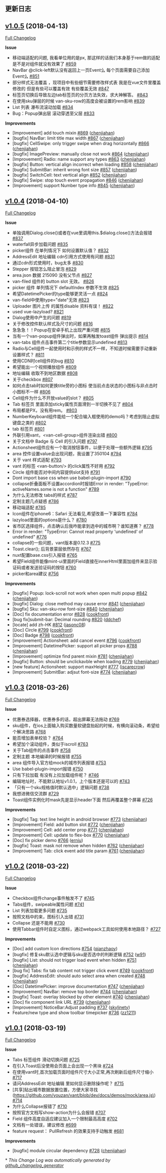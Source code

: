 ## 更新日志

## [v1.0.5](https://github.com/youzan/vant/tree/v1.0.5) (2018-04-13)
[Full Changelog](https://github.com/youzan/vant/compare/v1.0.4...v1.0.5)

**Issue**

- 移动端适配的问题,  我看单位用的是px, 那这样的话我们本身基于rem做的适配是不是对组件就没有效果了 [\#859](https://github.com/youzan/vant/issues/859)
- NavBar @click-left默认没有返回上一页Event么 每个页面需要自己添加Event么 [\#851](https://github.com/youzan/vant/issues/851)
- 部分样式无法覆盖 ，现项目中有些细节需要修改样式表 我是在vue文件里覆盖修改的 但是有些可以覆盖有效 有些覆盖无效 [\#847](https://github.com/youzan/vant/issues/847)
- 标签页切换后导致左边tab标签页的分页方法失效，求大神解答。 [\#843](https://github.com/youzan/vant/issues/843)
- 在使用sku弹层的时候  van-sku-row的高度会被设置的rem影响 [\#839](https://github.com/youzan/vant/issues/839)
- List 列表 瀑布流滚动加载 [\#834](https://github.com/youzan/vant/issues/834)
- Bug：Popup弹出层 滚动穿透至父层 [\#833](https://github.com/youzan/vant/issues/833)

**Improvements**

- \[Improvement\] add touch mixin [\#869](https://github.com/youzan/vant/pull/869) ([chenjiahan](https://github.com/chenjiahan))
- \[bugfix\] NavBar: limit title max width [\#867](https://github.com/youzan/vant/pull/867) ([chenjiahan](https://github.com/chenjiahan))
- \[bugfix\] CellSwipe: only trigger swipe when drag horizontally [\#866](https://github.com/youzan/vant/pull/866) ([chenjiahan](https://github.com/chenjiahan))
- \[bugfix\] ImagePreview: manually close not work [\#864](https://github.com/youzan/vant/pull/864) ([chenjiahan](https://github.com/chenjiahan))
- \[Improvement\] Radio: name support any types [\#863](https://github.com/youzan/vant/pull/863) ([chenjiahan](https://github.com/chenjiahan))
- \[bugfix\] Button: vertical align incorrect when loading [\#858](https://github.com/youzan/vant/pull/858) ([chenjiahan](https://github.com/chenjiahan))
- \[bugfix\] SubmitBar: inherit wrong font size [\#857](https://github.com/youzan/vant/pull/857) ([chenjiahan](https://github.com/chenjiahan))
- \[bugfix\] SwitchCell: text vertical align [\#852](https://github.com/youzan/vant/pull/852) ([chenjiahan](https://github.com/chenjiahan))
- \[bugfix\] Swipe: stop touch event propagation [\#846](https://github.com/youzan/vant/pull/846) ([chenjiahan](https://github.com/chenjiahan))
- \[Improvement\] support Number type info [\#845](https://github.com/youzan/vant/pull/845) ([chenjiahan](https://github.com/chenjiahan))

## [v1.0.4](https://github.com/youzan/vant/tree/v1.0.4) (2018-04-10)
[Full Changelog](https://github.com/youzan/vant/compare/v1.0.3...v1.0.4)

**Issue**

- 单独调用Dialog.close\(\)或者在vue里调用this.$dialog.close\(\)方法会报错 [\#837](https://github.com/youzan/vant/issues/837)
- waterfall异步加载问题 [\#835](https://github.com/youzan/vant/issues/835)
- picker组件 在单列情况下 如何设置默认值？ [\#832](https://github.com/youzan/vant/issues/832)
- AddressEdit 地址编辑 cdn引用方式使用有问题 [\#831](https://github.com/youzan/vant/issues/831)
- 通过cdn形式使用时，bug太多 [\#830](https://github.com/youzan/vant/issues/830)
- Stepper 按钮怎么阻止冒泡 [\#829](https://github.com/youzan/vant/issues/829)
- area.json 数据  215090 没有父节点 [\#827](https://github.com/youzan/vant/issues/827)
- van-filed 组件的 button slot 无效。 [\#826](https://github.com/youzan/vant/issues/826)
- picker 组件 单列情况下 defaultIndex 参数不生效 [\#825](https://github.com/youzan/vant/issues/825)
- 希望DatetimePicker的type能够更灵活一点 [\#824](https://github.com/youzan/vant/issues/824)
- van-field中使用type="date"无效 [\#823](https://github.com/youzan/vant/issues/823)
- Uploader 图片上传  的属性disable  资料有误！ [\#822](https://github.com/youzan/vant/issues/822)
- used vue-lazyload? [\#821](https://github.com/youzan/vant/issues/821)
- Dialog使用中产生的问题 [\#819](https://github.com/youzan/vant/issues/819)
- 关于修改控件默认样式及尺寸的问题 [\#816](https://github.com/youzan/vant/issues/816)
- 急急急！！Popup在安卓手机上出现严重问题 [\#815](https://github.com/youzan/vant/issues/815)
- 当有一个van-popup组件弹出时，如果再触发toast组件 弹出提示 [\#814](https://github.com/youzan/vant/issues/814)
- van-tabs 组件点击事件第二个title参数显示undefined [\#813](https://github.com/youzan/vant/issues/813)
- Radio与Cell组件一起使用时和示例的样式不一样，不知道时候需要手动重新设置样式？ [\#811](https://github.com/youzan/vant/issues/811)
- 使用CDN时cell组件的bug [\#810](https://github.com/youzan/vant/issues/810)
- 希望能出一个视频播放组件 [\#809](https://github.com/youzan/vant/issues/809)
- 地址编辑 收取不到地区数据 [\#808](https://github.com/youzan/vant/issues/808)
- 关于checkbox [\#807](https://github.com/youzan/vant/issues/807)
- 如何点击tab时如何更换title旁的小图标 使当前点击状态的小图标与非点击时小图标不一样   [\#806](https://github.com/youzan/vant/issues/806)
- Cell组件为什么不开放value的slot？ [\#805](https://github.com/youzan/vant/issues/805)
- Tab 标签页  里面添加sticky属性页面滑到一半切换不见了 [\#804](https://github.com/youzan/vant/issues/804)
- 布局都是PX，没有用rem。 [\#803](https://github.com/youzan/vant/issues/803)
- NumberKeyboard组件能给一个配合输入框使用的demo吗？考虑到阻止虚拟键盘之类的 [\#802](https://github.com/youzan/vant/issues/802)
- tab 标签页 [\#801](https://github.com/youzan/vant/issues/801)
- 外联引用vant，\<van-cell-group\>组件渲染出错 [\#800](https://github.com/youzan/vant/issues/800)
- 关于文档中 Badge 与 Cell 的引入问题 [\#797](https://github.com/youzan/vant/issues/797)
- Actionsheet组件应有一个取消按钮事件，以便于处理一些额外逻辑 [\#795](https://github.com/youzan/vant/issues/795)
- area 控件设置value会出现问题，我设置了350104 [\#794](https://github.com/youzan/vant/issues/794)
- 关于 vant 样式适配 [\#793](https://github.com/youzan/vant/issues/793)
- vant 的标签 \<van-button/\> 的click属性不好用 [\#792](https://github.com/youzan/vant/issues/792)
- Circle 组件能否对中间内容提供slot支持 [\#791](https://github.com/youzan/vant/issues/791)
- Dont import base css when use babel-plugin-import [\#790](https://github.com/youzan/vant/issues/790)
- collapse折叠面板不设置accordion时报错Error in render: "TypeError: activeNames.some is not a function" [\#789](https://github.com/youzan/vant/issues/789)
- 为什么无法修改 tabs的样式 [\#787](https://github.com/youzan/vant/issues/787)
- 定制主题几点疑惑 [\#786](https://github.com/youzan/vant/issues/786)
- 移动端适配 [\#785](https://github.com/youzan/vant/issues/785)
- Icon组件在iphone6：Safari 无法看见,希望改善一下兼容性 [\#784](https://github.com/youzan/vant/issues/784)
- lazyload里面的options是什么？ [\#780](https://github.com/youzan/vant/issues/780)
- 省市区选择组件，点击确认后我咋能拿到选中的城市啊？谁知道赛？ [\#778](https://github.com/youzan/vant/issues/778)
- Error in render: "TypeError: Cannot read property 'undefined' of undefined" [\#776](https://github.com/youzan/vant/issues/776)
- collapse的一些问题，vant版本是0.12.3 [\#775](https://github.com/youzan/vant/issues/775)
- Toast.clear\(\); 后背景蒙层依然存在 [\#767](https://github.com/youzan/vant/issues/767)
- nuxt配置base.css引入报错 [\#765](https://github.com/youzan/vant/issues/765)
- 希望Field组件能像mint-ui里面的Field直接在innerHtml里面加组件来显示验证码或者发送验证码的按钮 [\#760](https://github.com/youzan/vant/issues/760)
- picker和area建议 [\#756](https://github.com/youzan/vant/issues/756)

**Improvements**

- \[bugfix\] Popup: lock-scroll not work when open multi popup [\#842](https://github.com/youzan/vant/pull/842) ([chenjiahan](https://github.com/chenjiahan))
- \[bugfix\] Dialog: close method may cause error [\#841](https://github.com/youzan/vant/pull/841) ([chenjiahan](https://github.com/chenjiahan))
- \[bugfix\] Sku: van-sku-row font-size [\#840](https://github.com/youzan/vant/pull/840) ([chenjiahan](https://github.com/chenjiahan))
- \[Doc\] fix documentation error [\#828](https://github.com/youzan/vant/pull/828) ([cookfront](https://github.com/cookfront))
-  \[bug fix\]submit-bar: Decimal rounding [\#820](https://github.com/youzan/vant/pull/820) ([ddchef](https://github.com/ddchef))
- \[locate\] add zh-HK [\#812](https://github.com/youzan/vant/pull/812) ([jasonc08](https://github.com/jasonc08))
- \[Doc\] Circle [\#799](https://github.com/youzan/vant/pull/799) ([cookfront](https://github.com/cookfront))
- \[Doc\] Badge [\#798](https://github.com/youzan/vant/pull/798) ([cookfront](https://github.com/cookfront))
- \[improvement\] Actionsheet: add cancel event [\#796](https://github.com/youzan/vant/pull/796) ([cookfront](https://github.com/cookfront))
- \[Improvement\] DatetimePicker: support all picker props [\#788](https://github.com/youzan/vant/pull/788) ([chenjiahan](https://github.com/chenjiahan))
- \[Improvement\] optimize find parent mixin [\#781](https://github.com/youzan/vant/pull/781) ([chenjiahan](https://github.com/chenjiahan))
- \[bugfix\] Button: should be unclickavble when loading [\#779](https://github.com/youzan/vant/pull/779) ([chenjiahan](https://github.com/chenjiahan))
- \[new feature\] Actionsheet: support maxHeight [\#777](https://github.com/youzan/vant/pull/777) ([iscarecrow](https://github.com/iscarecrow))
- \[Improvement\] SubmitBar: adjsut font-size [\#774](https://github.com/youzan/vant/pull/774) ([chenjiahan](https://github.com/chenjiahan))

## [v1.0.3](https://github.com/youzan/vant/tree/v1.0.3) (2018-03-26)
[Full Changelog](https://github.com/youzan/vant/compare/v1.0.2...v1.0.3)

**Issue**

- 优惠券选择器，优惠券多的话，超出屏幕无法拖动 [\#769](https://github.com/youzan/vant/issues/769)
- sku组件，在ios上面输入购买数量软键盘抬起的时候，有横向滚动条，希望给个解决思路 [\#768](https://github.com/youzan/vant/issues/768)
- 能否增加表单校验？ [\#764](https://github.com/youzan/vant/issues/764)
- 希望加个滚动组件，类似于iscroll [\#763](https://github.com/youzan/vant/issues/763)
- 关于Tab组件的点击事件 [\#758](https://github.com/youzan/vant/issues/758)
- 定制主题  本地编译的时候报错 [\#755](https://github.com/youzan/vant/issues/755)
- area 组件导入官方给mock的城市列表报错 [\#753](https://github.com/youzan/vant/issues/753)
- Use babel-plugin-import报错 [\#750](https://github.com/youzan/vant/issues/750)
- 只有下拉加载 有没有上拉加载组件呢？ [\#746](https://github.com/youzan/vant/issues/746)
- 编辑地址时，不能默认地址v1.0.1，上个版本还是可以的 [\#743](https://github.com/youzan/vant/issues/743)
- 「只有一个sku规格值时默认选中」逻辑问题 [\#738](https://github.com/youzan/vant/issues/738)
- 我想进微信交流群 [\#729](https://github.com/youzan/vant/issues/729)
- Toast组件实例化时mask先是显示header下面 然后再覆盖整个屏幕 [\#726](https://github.com/youzan/vant/issues/726)

**Improvements**

- \[bugfix\] Tag: text line height in android browser [\#773](https://github.com/youzan/vant/pull/773) ([chenjiahan](https://github.com/chenjiahan))
- \[Improvement\] Field: add button slot [\#772](https://github.com/youzan/vant/pull/772) ([chenjiahan](https://github.com/chenjiahan))
- \[Improvement\] Cell: add center prop [\#771](https://github.com/youzan/vant/pull/771) ([chenjiahan](https://github.com/chenjiahan))
-  \[Improvement\] Cell: update to flex-box [\#770](https://github.com/youzan/vant/pull/770) ([chenjiahan](https://github.com/chenjiahan))
- \[Doc\] fix picker demo [\#766](https://github.com/youzan/vant/pull/766) ([erniu](https://github.com/erniu))
- \[bugfix\] Toast: mask not remove when hidden [\#762](https://github.com/youzan/vant/pull/762) ([chenjiahan](https://github.com/chenjiahan))
- \[Improvement\] Tab: click event add title param [\#761](https://github.com/youzan/vant/pull/761) ([chenjiahan](https://github.com/chenjiahan))

## [v1.0.2](https://github.com/youzan/vant/tree/v1.0.2) (2018-03-22)
[Full Changelog](https://github.com/youzan/vant/compare/v1.0.1...v1.0.2)

**Issue**

- Checkbox组件change事件触发不了 [\#745](https://github.com/youzan/vant/issues/745)
- Tabs组件，swipeable属性问题 [\#741](https://github.com/youzan/vant/issues/741)
- List 列表加载更多问题 [\#735](https://github.com/youzan/vant/issues/735)
- 按照文档中的来，图标引入出错 [\#731](https://github.com/youzan/vant/issues/731)
- Collapse 还是不能用 [\#730](https://github.com/youzan/vant/issues/730)
- 使用Tabbar组件时自定义图标，通过webpack工具如何使用本地路径？ [\#727](https://github.com/youzan/vant/issues/727)

**Improvements**

- \[Doc\] add custom Icon directions [\#754](https://github.com/youzan/vant/pull/754) ([qianzhaoy](https://github.com/qianzhaoy))
- \[bugfix\] 修复sku默认选中逻辑与sku是否选中的判断逻辑 [\#752](https://github.com/youzan/vant/pull/752) ([w91](https://github.com/w91))
- \[bugfix\] List: should not trigger load event when hidden [\#751](https://github.com/youzan/vant/pull/751) ([chenjiahan](https://github.com/chenjiahan))
- \[bug fix\] Tabs: fix tab content not trigger click event [\#749](https://github.com/youzan/vant/pull/749) ([cookfront](https://github.com/cookfront))
- \[bugfix\] AddressEdit: should auto select area when created [\#748](https://github.com/youzan/vant/pull/748) ([chenjiahan](https://github.com/chenjiahan))
- \[Doc\] DatetimePicker: improve documentation [\#747](https://github.com/youzan/vant/pull/747) ([chenjiahan](https://github.com/chenjiahan))
- \[Improvement\] NavBar: remove top border [\#744](https://github.com/youzan/vant/pull/744) ([chenjiahan](https://github.com/chenjiahan))
- \[bugfix\] Toast: overlay blocked by other element [\#740](https://github.com/youzan/vant/pull/740) ([chenjiahan](https://github.com/chenjiahan))
- \[Doc\] fix component link URL [\#739](https://github.com/youzan/vant/pull/739) ([chenjiahan](https://github.com/chenjiahan))
- \[Improvement\] NoticeBar:Adjust padding [\#737](https://github.com/youzan/vant/pull/737) ([skylinety](https://github.com/skylinety))
- Feature/new type and show toolbar timepicker [\#736](https://github.com/youzan/vant/pull/736) ([zz1211](https://github.com/zz1211))

## [v1.0.1](https://github.com/youzan/vant/tree/v1.0.1) (2018-03-19)
[Full Changelog](https://github.com/youzan/vant/compare/v1.0.0...v1.0.1)

**Issue**

- Tabs 标签组件 滑动切换问题 [\#725](https://github.com/youzan/vant/issues/725)
- 在引入Toast后没使用会页面上会出现一个黑块 [\#724](https://github.com/youzan/vant/issues/724)
- 在使用vant时,首次加载页面时组件尺寸大小正常,再次刷新后组件尺寸缩小 [\#717](https://github.com/youzan/vant/issues/717)
- 请问AddressEdit 地址编辑 里如何显示删除操作呢？ [\#715](https://github.com/youzan/vant/issues/715)
- \[共享\]贴出城市数据放置位置，方便大家寻找 \(https://github.com/youzan/vant/blob/dev/docs/demos/mock/area.js\)   [\#714](https://github.com/youzan/vant/issues/714)
- 为什么Collapse报错了 [\#710](https://github.com/youzan/vant/issues/710)
- 按照官方文档写show-action为什么会报错 [\#707](https://github.com/youzan/vant/issues/707)
- Field 组件高度自适应建议加入一个限制最高高度 [\#702](https://github.com/youzan/vant/issues/702)
- 文档有一处错误，建议修改 [\#699](https://github.com/youzan/vant/issues/699)
- feature request： PullRefresh 的效果支持手动触发 [\#681](https://github.com/youzan/vant/issues/681)

**Improvements**

- \[bugfix\] module circular dependency [\#728](https://github.com/youzan/vant/pull/728) ([chenjiahan](https://github.com/chenjiahan))



\* *This Change Log was automatically generated by [github_changelog_generator](https://github.com/skywinder/Github-Changelog-Generator)*